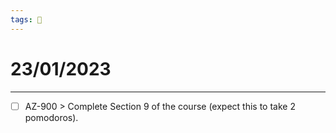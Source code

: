```yaml
---
tags: 📆
---
```


# 23/01/2023
---

- [ ] AZ-900 > Complete Section 9 of the course (expect this to take 2 pomodoros).